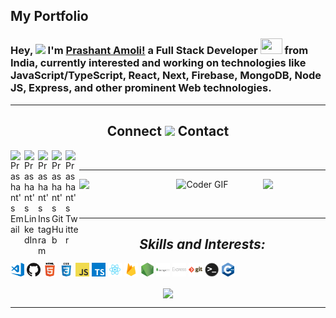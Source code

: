 ## My Portfolio

### Hey, <img src="https://raw.githubusercontent.com/MartinHeinz/MartinHeinz/master/wave.gif" width="30px"> I'm [Prashant Amoli!](https://prashantamoli.github.io) a Full Stack Developer <img src="https://raw.githubusercontent.com/TheDudeThatCode/TheDudeThatCode/master/Assets/Developer.gif" width=35 height=25> from India, currently interested and working on technologies like **JavaScript/TypeScript**, **React**, Next, Firebase, MongoDB, **Node JS**, Express, and other prominent Web technologies.

<hr/>

<p align="center" width="500px">

<h2 align="center">Connect <img src="https://user-images.githubusercontent.com/53649201/99296951-8ef68900-286d-11eb-9bf3-fdb6cf13b585.gif" height="32px"> Contact</h2>

<a href="https://twitter.com/prashant21__">
  <img align="left" alt="Prashant's Email" width="22px" src="https://img.icons8.com/fluent/48/000000/email.png"/>
</a>

<a href="https://www.linkedin.com/in/PrashantAmoli/">
  <img align="left" alt="Prashant's LinkedIn" width="22px" src="https://img.icons8.com/fluent/48/000000/linkedin.png"/>
</a>

<a href="https://instagram.com/prashant21__">
  <img align="left" alt="Prashant's Instagram" width="22px" src="https://img.icons8.com/fluent/48/000000/instagram-new.png"/>
</a>

<a href="https://www.github.com/PrashantAmoli/">
  <img align="left" alt="Prashant's GitHub" width="22px" src="https://img.icons8.com/color/64/000000/github.png"/>
</a>

<a href="https://twitter.com/prashant21__">
  <img align="left" alt="Prashant's Twitter" width="22px" src="https://img.icons8.com/fluent/48/000000/twitter.png"/>
</a>

</p>

<br/>

<hr/>

<p align="center">
<img src="https://i.giphy.com/media/IdyAQJVN2kVPNUrojM/200.webp" width="100" align="left">
<img alt="Coder GIF" height=200 width=300 src="https://magiccopy.xyz/assets/images/hadder.gif" />
<img src="https://i.giphy.com/media/KzJkzjggfGN5Py6nkT/200.webp" width="100" align="right">
</p>

<br/>
<hr />

<p align="center">

<h2 align="center"><strong><em>Skills and Interests:</em></strong></h2>

<code><img height="22" src="https://raw.githubusercontent.com/github/explore/80688e429a7d4ef2fca1e82350fe8e3517d3494d/topics/visual-studio-code/visual-studio-code.png"></code>
<code><img height="22" alt="GitHub" src="https://raw.githubusercontent.com/github/explore/78df643247d429f6cc873026c0622819ad797942/topics/github/github.png"></code>
<code><img height="22" src="https://raw.githubusercontent.com/github/explore/80688e429a7d4ef2fca1e82350fe8e3517d3494d/topics/html/html.png"></code>
<code><img height="22" src="https://raw.githubusercontent.com/github/explore/80688e429a7d4ef2fca1e82350fe8e3517d3494d/topics/css/css.png"></code>
<code><img height="22" src="https://raw.githubusercontent.com/github/explore/80688e429a7d4ef2fca1e82350fe8e3517d3494d/topics/javascript/javascript.png"></code>
<code><img height="22" src="https://raw.githubusercontent.com/github/explore/80688e429a7d4ef2fca1e82350fe8e3517d3494d/topics/typescript/typescript.png"></code>
<code><img height="22" src="https://raw.githubusercontent.com/github/explore/80688e429a7d4ef2fca1e82350fe8e3517d3494d/topics/react/react.png"></code>
<code><img height="22" src="https://raw.githubusercontent.com/github/explore/80688e429a7d4ef2fca1e82350fe8e3517d3494d/topics/firebase/firebase.png"></code>
<code><img height="22" src="https://raw.githubusercontent.com/github/explore/80688e429a7d4ef2fca1e82350fe8e3517d3494d/topics/nodejs/nodejs.png"></code>
<code><img height="22" src="https://raw.githubusercontent.com/github/explore/80688e429a7d4ef2fca1e82350fe8e3517d3494d/topics/mongodb/mongodb.png"></code>
<code><img height="22" src="https://raw.githubusercontent.com/github/explore/80688e429a7d4ef2fca1e82350fe8e3517d3494d/topics/express/express.png"></code>
<code><img height="22" src="https://raw.githubusercontent.com/github/explore/80688e429a7d4ef2fca1e82350fe8e3517d3494d/topics/git/git.png"></code>
<code><img height="22" src="https://raw.githubusercontent.com/github/explore/80688e429a7d4ef2fca1e82350fe8e3517d3494d/topics/terminal/terminal.png"></code>
<code><img height="22" src="https://raw.githubusercontent.com/github/explore/80688e429a7d4ef2fca1e82350fe8e3517d3494d/topics/cpp/cpp.png"></code>

<p align="center">
<img src="https://user-images.githubusercontent.com/51138087/93663687-87a63100-fa1e-11ea-841c-88dbd3e76d02.gif" width="100" align="center">
</p>

</p>

<hr/>
